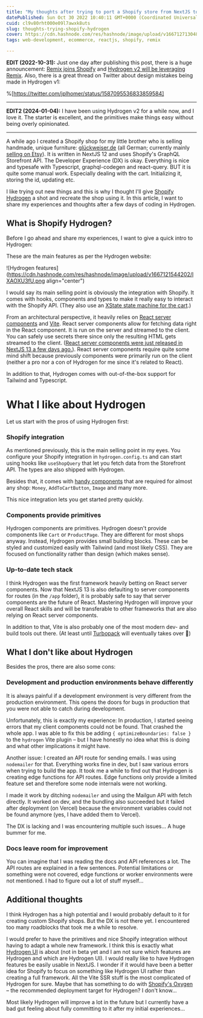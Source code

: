 ```yaml
---
title: "My thoughts after trying to port a Shopify store from NextJS to Shopify Hydrogen"
datePublished: Sun Oct 30 2022 10:40:11 GMT+0000 (Coordinated Universal Time)
cuid: cl9v80rht000e09l7awxk8uts
slug: thoughts-trying-shopify-hydrogen
cover: https://cdn.hashnode.com/res/hashnode/image/upload/v1667127130481/ibn1OU0_N.png
tags: web-development, ecommerce, reactjs, shopify, remix

---
```


**EDIT (2022-10-31):** Just one day after publishing this post, there is a huge announcement: [Remix joins Shopify](https://remix.run/blog/remixing-shopify) and [Hydrogen v2 will be leveraging Remix](https://hydrogen.shopify.dev/roadmap#remixing-hydrogen). Also, there is a great thread on Twitter about design mistakes being made in Hydrogen v1:

%[https://twitter.com/jplhomer/status/1587095536833859584] 

---

**EDIT2 (2024-01-04):** I have been using Hydrogen v2 for a while now, and I love it. The starter is excellent, and the primitives make things easy without being overly opinionated.

---

A while ago I created a Shopify shop for my little brother who is selling handmade, unique furniture: [glückweiser.de](https://www.xn--glckweiser-beb.de/) (all German; currently mainly [selling on Etsy](https://www.etsy.com/de/shop/Glueckweiser)). It is written in NextJS 12 and uses Shopify's GraphQL Storefront API. The Developer Experience (DX) is okay. Everything is nice and typesafe with Typescript, graphql-codegen and react-query. BUT it is quite some manual work. Especially dealing with the cart. Initializing it, storing the id, updating etc.

I like trying out new things and this is why I thought I'll give [Shopify Hydrogen](https://hydrogen.shopify.dev/) a shot and recreate the shop using it. In this article, I want to share my experiences and thoughts after a few days of coding in Hydrogen.

## What is Shopify Hydrogen?

Before I go ahead and share my experiences, I want to give a quick intro to Hydrogen:

These are the main features as per the Hydrogen website:

![Hydrogen features](https://cdn.hashnode.com/res/hashnode/image/upload/v1667121544202/lXAOXU3fU.png align="center")

I would say its main selling point is obviously the integration with Shopify. It comes with hooks, components and types to make it really easy to interact with the Shopify API. (They also use an [XState state machine for the cart](https://github.com/Shopify/hydrogen/blob/6310974ff8f8fdcf742bc7a1f5af1370e221c6fa/packages/hydrogen/src/components/CartProvider/useCartAPIStateMachine.client.tsx).)

From an architectural perspective, it heavily relies on [React server components](https://shopify.dev/custom-storefronts/hydrogen/framework/react-server-components) and [Vite](https://vitejs.dev/). React server components allow for fetching data right in the React component. It is run on the server and streamed to the client. You can safely use secrets there since only the resulting HTML gets streamed to the client. ([React server components were just released in NextJS 13 a few days ago.](https://nextjs.org/docs/advanced-features/react-18/server-components)). React server components require quite some mind shift because previously components were primarily run on the client (neither a pro nor a con of Hydrogen for me since it's related to React).

In addition to that, Hydrogen comes with out-of-the-box support for Tailwind and Typescript.

# What I like about Hydrogen

Let us start with the pros of using Hydrogen first:

### Shopify integration

As mentioned previously, this is the main selling point in my eyes. You configure your Shopify integration in `hydrogen.config.ts` and can start using hooks like `useShopQuery` that let you fetch data from the Storefront API. The types are also shipped with Hydrogen.

Besides that, it comes with [handy components](https://shopify.dev/api/hydrogen/components) that are required for almost any shop: `Money`, `AddToCartButton`, `Image` and many more.

This nice integration lets you get started pretty quickly.

### Components provide primitives

Hydrogen components are primitives. Hydrogen doesn't provide components like `Cart` or `ProductPage`. They are different for most shops anyway. Instead, Hydrogen provides small building blocks. These can be styled and customized easily with Tailwind (and most likely CSS). They are focused on functionality rather than design (which makes sense).

### Up-to-date tech stack

I think Hydrogen was the first framework heavily betting on React server components. Now that NextJS 13 is also defaulting to server components for routes (in the `/app` folder), it is probably safe to say that server components are the future of React. Mastering Hydrogen will improve your overall React skills and will be transferable to other frameworks that are also relying on React server components.

In addition to that, Vite is also probably one of the most modern dev- and build tools out there. (At least until [Turbopack](https://turbo.build/pack) will eventually takes over 🤪)

## What I don't like about Hydrogen

Besides the pros, there are also some cons:

### Development and production environments behave differently

It is always painful if a development environment is very different from the production environment. This opens the doors for bugs in production that you were not able to catch during development.

Unfortunately, this is exactly my experience: In production, I started seeing errors that my client components could not be found. That crashed the whole app. I was able to fix this be adding `{ optimizeBoundaries: false }` to the `hydrogen` Vite plugin – but I have honestly no idea what this is doing and what other implications it might have.

Another issue: I created an API route for sending emails. I was using `nodemailer` for that. Everything works fine in dev, but I saw various errors when trying to build the app. It took me a while to find out that Hydrogen is creating edge functions for API routes. Edge functions only provide a limited feature set and therefore some node internals were not working.

I made it work by ditching `nodemailer` and using the Mailgun API with fetch directly. It worked on dev, and the bundling also succeeded but it failed after deployment (on Vercel) because the environment variables could not be found anymore (yes, I have added them to Vercel).

The DX is lacking and I was encountering multiple such issues... A huge bummer for me.

### Docs leave room for improvement

You can imagine that I was reading the docs and API references a lot. The API routes are explained in a few sentences. Potential limitations or something were not covered, edge functions or worker environments were not mentioned. I had to figure out a lot of stuff myself...

## Additional thoughts

I think Hydrogen has a high potential and I would probably default to it for creating custom Shopify shops. But the DX is not there yet. I encountered too many roadblocks that took me a while to resolve.

I would prefer to have the primitives and nice Shopify integration without having to adapt a whole new framework. I think this is exactly what [Hydrogen UI](https://shopify.dev/custom-storefronts/hydrogen/alternate-frameworks) is about (not in beta yet and I am not sure which features are Hydrogen and which are Hydrogen UI). I would really like to have Hydrogen features be easily usable in NextJS. I wonder if it would have been a better idea for Shopify to focus on something like Hydrogen UI rather than creating a full framework. All the Vite SSR stuff is the most complicated of Hydrogen for sure. Maybe that has something to do with [Shopify's Oxygen](https://shopify.dev/custom-storefronts/oxygen/getting-started) – the recommended deployment target for Hydrogen? I don't know...

Most likely Hydrogen will improve a lot in the future but I currently have a bad gut feeling about fully committing to it after my initial experiences...